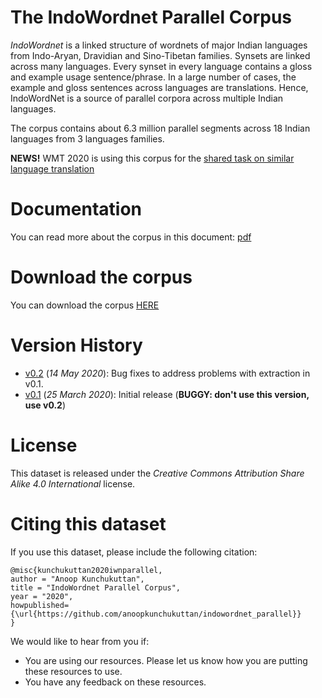 #  The IndoWordnet Parallel Corpus

_IndoWordnet_ is a linked structure of wordnets of major Indian languages from Indo-Aryan, Dravidian and Sino-Tibetan families. Synsets are linked across many languages. Every synset in every language contains a gloss and example usage sentence/phrase. In a large number of cases, the example and gloss sentences across languages are translations. Hence, IndoWordNet is a source of parallel corpora across multiple Indian languages. 

The corpus contains about 6.3 million parallel segments across 18 Indian languages from 3 languages families. 

**NEWS!** WMT 2020 is using this corpus for the [shared task on similar language translation](http://www.statmt.org/wmt20/similar.html)

# Documentation

You can read more about the corpus in this document: [pdf](iwn_parallel_2020.pdf)

# Download the corpus

You can download the corpus [HERE](https://www.dropbox.com/s/o1fyhumeprpv2rt/iwn_parallel_v0.2.tgz?dl=0)

# Version History

- [v0.2](https://www.dropbox.com/s/o1fyhumeprpv2rt/iwn_parallel_v0.2.tgz?dl=0) (_14 May 2020_): Bug fixes to address problems with extraction in v0.1.
- [v0.1](https://www.dropbox.com/s/x4yu6a3l1qcc6po/iwn_parallel_v0.1.tgz?dl=0) (_25 March 2020_): Initial release (**BUGGY: don't use this version, use v0.2**)

# License

This dataset is released under the _Creative Commons Attribution Share Alike 4.0 International_ license.

# Citing this dataset

If you use this dataset, please include the following citation: 

```
@misc{kunchukuttan2020iwnparallel,
author = "Anoop Kunchukuttan",
title = "IndoWordnet Parallel Corpus",
year = "2020",
howpublished={\url{https://github.com/anoopkunchukuttan/indowordnet_parallel}}
}
```

We would like to hear from you if:

- You are using our resources. Please let us know how you are putting these resources to use.
- You have any feedback on these resources.
